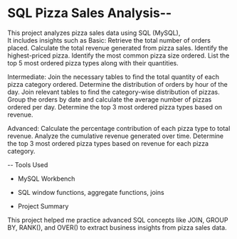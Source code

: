 # SQL Pizza Sales Analysis--
This project analyzes pizza sales data using SQL (MySQL),  
It includes insights such as
Basic:
Retrieve the total number of orders placed.
Calculate the total revenue generated from pizza sales.
Identify the highest-priced pizza.
Identify the most common pizza size ordered.
List the top 5 most ordered pizza types along with their quantities.


Intermediate:
Join the necessary tables to find the total quantity of each pizza category ordered.
Determine the distribution of orders by hour of the day.
Join relevant tables to find the category-wise distribution of pizzas.
Group the orders by date and calculate the average number of pizzas ordered per day.
Determine the top 3 most ordered pizza types based on revenue.

Advanced:
Calculate the percentage contribution of each pizza type to total revenue.
Analyze the cumulative revenue generated over time.
Determine the top 3 most ordered pizza types based on revenue for each pizza category.

-- Tools Used

- MySQL Workbench
- SQL window functions, aggregate functions, joins

- Project Summary

This project helped me practice advanced SQL concepts like JOIN, GROUP BY, RANK(), and OVER() to extract business insights from pizza sales data.


